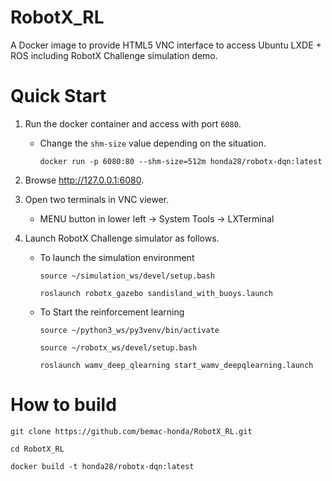 # RobotX_RL

A Docker image to provide HTML5 VNC interface to access Ubuntu LXDE + ROS including RobotX Challenge simulation demo.

# Quick Start

1. Run the docker container and access with port `6080`. 

   - Change the `shm-size` value depending on the situation. 
   
      `docker run -p 6080:80 --shm-size=512m honda28/robotx-dqn:latest`

2. Browse http://127.0.0.1:6080.

3. Open two terminals in VNC viewer. 

   - MENU button in lower left -> System Tools -> LXTerminal
   
4. Launch RobotX Challenge simulator as follows.

   - To launch the simulation environment 

      `source ~/simulation_ws/devel/setup.bash` 

      `roslaunch robotx_gazebo sandisland_with_buoys.launch` 

   - To Start the reinforcement learning

      `source ~/python3_ws/py3venv/bin/activate`

      `source ~/robotx_ws/devel/setup.bash`

      `roslaunch wamv_deep_qlearning start_wamv_deepqlearning.launch`

# How to build

   `git clone https://github.com/bemac-honda/RobotX_RL.git`

   `cd RobotX_RL`

   `docker build -t honda28/robotx-dqn:latest`
